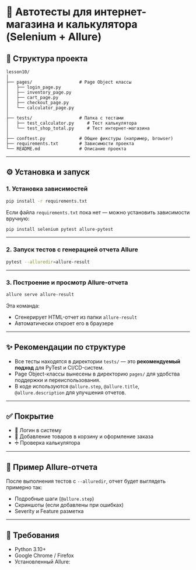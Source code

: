 # 💪 Автотесты для интернет-магазина и калькулятора (Selenium + Allure)

## 📁 Структура проекта

```
lesson10/
│
├── pages/                  # Page Object классы
│   ├── login_page.py
│   ├── inventory_page.py
│   ├── cart_page.py
│   ├── checkout_page.py
│   └── calculator_page.py
│
├── tests/                  # Папка с тестами
│   ├── test_calculator.py     # Тест калькулятора
│   └── test_shop_total.py     # Тест интернет-магазина
│
├── conftest.py             # Общие фикстуры (например, browser)
├── requirements.txt        # Зависимости проекта
└── README.md               # Описание проекта
```

---

## ⚙️ Установка и запуск

### 1. Установка зависимостей

```bash
pip install -r requirements.txt
```

Если файла `requirements.txt` пока нет — можно установить зависимости вручную:

```bash
pip install selenium pytest allure-pytest
```

---

### 2. Запуск тестов с генерацией отчета Allure

```bash
pytest --alluredir=allure-result
```

---

### 3. Построение и просмотр Allure-отчета

```bash
allure serve allure-result
```

Эта команда:

* Сгенерирует HTML-отчет из папки `allure-result`
* Автоматически откроет его в браузере

---

## ✨ Рекомендации по структуре

* Все тесты находятся в директории `tests/` — это **рекомендуемый подход** для PyTest и CI/CD-систем.
* Page Object-классы вынесены в директорию `pages/` для удобства поддержки и переиспользования.
* В коде используются `@allure.step`, `@allure.title`, `@allure.description` для улучшения отчетов.

---

## ✅ Покрытие

* 🔐 Логин в систему
* 🛒 Добавление товаров в корзину и оформление заказа
* ➗ Проверка калькулятора

---

## 📸 Пример Allure-отчета

После выполнения тестов с `--alluredir`, отчет будет выглядеть примерно так:

* Подробные шаги (`@allure.step`)
* Скриншоты (если добавлены при ошибках)
* Severity и Feature разметка

---

## 📌 Требования

* Python 3.10+
* Google Chrome / Firefox
* Установленный Allure: